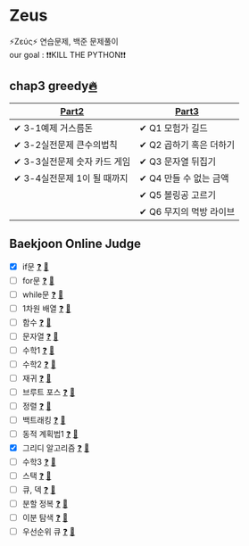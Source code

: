 # Zeus

⚡Ζεύς⚡ 연습문제, 백준 문제풀이  <br/>
our goal : ❗❗KILL THE PYTHON❗❗  <br/>

## chap3 greedy[🔥](https://github.com/Greek-and-Roman-God/Zeus/tree/main/ch3_greedy)

| [Part2](https://github.com/Greek-and-Roman-God/Zeus/blob/main/ch3_greedy/part2.py)                         | [Part3](https://github.com/Greek-and-Roman-God/Zeus/blob/main/ch3_greedy/part3.py)                | 
|-------------------------------|----------------------|
|✔ 3-1예제 거스름돈           |✔ Q1 모험가 길드    
|✔ 3-2실전문제 큰수의법칙      |✔ Q2 곱하기 혹은 더하기  
|✔ 3-3실전문제 숫자 카드 게임  |✔ Q3 문자열 뒤집기 
|✔ 3-4실전문제 1이 될 때까지   |✔ Q4 만들 수 없는 금액 
|                               |✔ Q5 볼링공 고르기 
|                               |✔ Q6 무지의 먹방 라이브 



## Baekjoon Online Judge
- [X] if문 [❓](https://www.acmicpc.net/step/4) [💯](https://github.com/Greek-and-Roman-God/Zeus/blob/main/baekjoon/question_if.py)
- [ ] for문 [❓](https://www.acmicpc.net/step/3) [💯]()
- [ ] while문 [❓](https://www.acmicpc.net/step/2) [💯]()
- [ ] 1차원 배열 [❓]() [💯]()
- [ ] 함수 [❓]() [💯]()
- [ ] 문자열 [❓]() [💯]()
- [ ] 수학1 [❓]() [💯]()
- [ ] 수학2 [❓]() [💯]()
- [ ] 재귀 [❓]() [💯]()
- [ ] 브루트 포스 [❓]() [💯]()
- [ ] 정렬 [❓]() [💯]()
- [ ] 백트래킹 [❓]() [💯]()
- [ ] 동적 계획법1 [❓]() [💯]()
- [X] 그리디 알고리즘 [❓](https://www.acmicpc.net/step/33) [💯](https://github.com/Greek-and-Roman-God/Zeus/blob/main/baekjoon/question_greedy.py)
- [ ] 수학3 [❓]() [💯]()
- [ ] 스택 [❓]() [💯]()
- [ ] 큐, 덱 [❓]() [💯]()
- [ ] 분할 정복 [❓]() [💯]()
- [ ] 이분 탐색 [❓]() [💯]()
- [ ] 우선순위 큐 [❓]() [💯]()